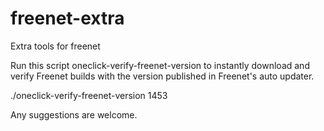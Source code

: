 freenet-extra
=============

Extra tools for freenet

Run this script oneclick-verify-freenet-version to instantly download and verify Freenet builds
with the version published in Freenet's auto updater.

./oneclick-verify-freenet-version 1453



Any suggestions are welcome.

